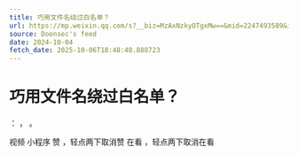 ```yaml
---
title: 巧用文件名绕过白名单？
url: https://mp.weixin.qq.com/s?__biz=MzAxNzkyOTgxMw==&mid=2247493589&idx=1&sn=858635d5b0476ec787f4c543cc1f8c5a
source: Doonsec's feed
date: 2024-10-04
fetch_date: 2025-10-06T18:48:48.888723
---
```


# 巧用文件名绕过白名单？

：
，
。

视频
小程序
赞
，轻点两下取消赞
在看
，轻点两下取消在看